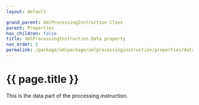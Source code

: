 ```yaml
---
layout: default

grand_parent: XmlProcessingInstruction Class
parent: Properties
has_children: false
title: XmlProcessingInstruction.Data property
nav_order: 1
permalink: /package/xmlpackage/xmlprocessinginstruction/properties/data
---
```

# {{ page.title }}

This is the data part of the processing instruction.
